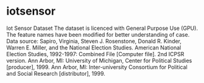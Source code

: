 # iotsensor
Iot Sensor Dataset
The dataset is licenced with General Purpose Use (GPU). The feature names have been modified for better understanding of case. Data source: Sapiro, Virginia, Steven J. Rosenstone, Donald R. Kinder, Warren E. Miller, and the National Election Studies. American National Election Studies, 1992-1997: Combined File [Computer file]. 2nd ICPSR version. Ann Arbor, MI: University of Michigan, Center for Political Studies [producer], 1999. Ann Arbor, MI: Inter-university Consortium for Political and Social Research [distributor], 1999.
